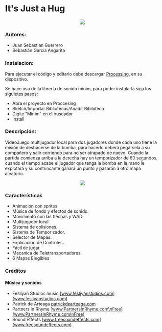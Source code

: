 It's Just a Hug
================
<p align= "center">
	<img src="https://user-images.githubusercontent.com/68023761/91249232-15db1000-e71c-11ea-910e-5a27f9632ae0.png">
</p>

### Autores:
  
  - Juan Sebastian Guerrero
  - Sebastián García Angarita

### Instalacion:

Para ejecutar el código y editarlo debe descargar [Processing.](https://processing.org/download/) en su dispositivo. 
  
  Se hace uso de la librería de sonido minim, para poder instalarla siga los siguietes pasos:
  - Abra el proyecto en Proccesing
  - Sketch/Importar Bibliotecas/Añadir Bibiloteca
  - Digite "Minim" en el buscador
  - Install

### Descripción:

VideoJuego multijugador local para dos jugadores donde cada uno tiene la misión de deshacerse de la bomba, para hacerlo deberá pegársela a su compañero y salir corriendo para no ser atrapado de nuevo. Cuando la partida comienza arriba a la derecha hay un temporizador de 60 segundos, cuando el tiempo acabe el jugador que tenga la bomba en la mano le explotará y su contrincante ganará un punto y pasarán a otro mapa aleatorio.

<p align= "center">
	<img src="https://user-images.githubusercontent.com/68023761/91249687-f7c1df80-e71c-11ea-8e7c-49a90b31a905.PNG">
</p>

### Características

  - Animación con sprites.
  - Música de fondo y efectos de sonido.
  - Movimiento con las flechas y WAD.
  - Multijugador local.
  - Sistema de colisiones.
  - Sistema de Temporizador.
  - Selector de Mapas.
  - Explicacion de Controles.
  - Fácil de jugar.
  - Mecanica de Teletransportadores.
  - 6 Mapas Elegibles
  
### Créditos

#### Música y sonidos
- Fesliyan Studios music [www.fesliyanstudios.com](www.fesliyanstudios.com)
- Patrick de Arteaga [patrickdearteaga.com](patrickdearteaga.com)
- Partners in Rhyme [www.PartnersInRhyme.com\nFree](www.PartnersInRhyme.com\nFree)
- Sound Effects [www.freesoundeffects.com](www.freesoundeffects.com)
